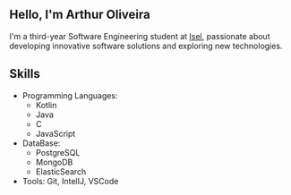 ##  Hello, I'm Arthur Oliveira 

I'm a third-year Software Engineering student at [Isel](https://www.isel.pt), passionate about developing innovative software solutions and exploring new technologies.

## Skills
- Programming Languages: 
  - Kotlin
  - Java
  - C
  - JavaScript
- DataBase:
  - PostgreSQL
  - MongoDB
  - ElasticSearch
- Tools: Git, IntelIJ, VSCode

